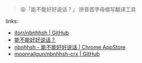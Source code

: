 
[repo]: https://github.com/itorr/nbnhhsh.git
[site]: https://lab.magiconch.com/nbnhhsh
[chrome-ext-repo]: https://github.com/moonrailgun/nbnhhsh-crx.git
[chrome-ext]: https://chrome.google.com/webstore/detail/okepehobneenpbhiendcjcanjodhmcbj

> 😩「能不能好好说话？」 拼音首字母缩写翻译工具
> 

links: 

- [itorr/nbnhhsh | GitHub][repo]
- [能不能好好说话？][site]
- [nbnhhsh - 能不能好好说话 | Chrome AppStore][chrome-ext]
- [moonrailgun/nbnhhsh-crx | GitHub][chrome-ext-repo]

